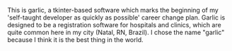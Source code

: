 This is garlic, a tkinter-based software which marks the beginning of my 'self-taught developer as quickly as possible' career change plan.
Garlic is designed to be a registration software for hospitals and clinics, which are quite common here in my city (Natal, RN, Brazil).
I chose the name "garlic" because I think it is the best thing in the world.
